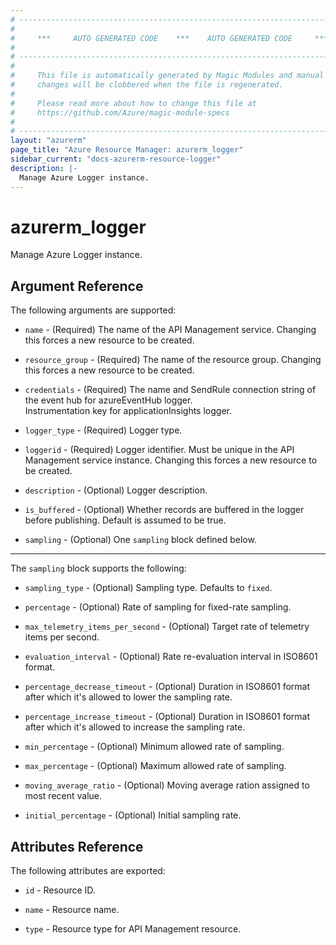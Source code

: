 ```yaml
---
# ----------------------------------------------------------------------------
#
#     ***     AUTO GENERATED CODE    ***    AUTO GENERATED CODE     ***
#
# ----------------------------------------------------------------------------
#
#     This file is automatically generated by Magic Modules and manual
#     changes will be clobbered when the file is regenerated.
#
#     Please read more about how to change this file at
#     https://github.com/Azure/magic-module-specs
#
# ----------------------------------------------------------------------------
layout: "azurerm"
page_title: "Azure Resource Manager: azurerm_logger"
sidebar_current: "docs-azurerm-resource-logger"
description: |-
  Manage Azure Logger instance.
---
```


# azurerm_logger

Manage Azure Logger instance.


## Argument Reference

The following arguments are supported:

* `name` - (Required) The name of the API Management service. Changing this forces a new resource to be created.

* `resource_group` - (Required) The name of the resource group. Changing this forces a new resource to be created.

* `credentials` - (Required) The name and SendRule connection string of the event hub for azureEventHub logger.<br>Instrumentation key for applicationInsights logger.

* `logger_type` - (Required) Logger type.

* `loggerid` - (Required) Logger identifier. Must be unique in the API Management service instance. Changing this forces a new resource to be created.

* `description` - (Optional) Logger description.

* `is_buffered` - (Optional) Whether records are buffered in the logger before publishing. Default is assumed to be true.

* `sampling` - (Optional) One `sampling` block defined below.

---

The `sampling` block supports the following:

* `sampling_type` - (Optional) Sampling type. Defaults to `fixed`.

* `percentage` - (Optional) Rate of sampling for fixed-rate sampling.

* `max_telemetry_items_per_second` - (Optional) Target rate of telemetry items per second.

* `evaluation_interval` - (Optional) Rate re-evaluation interval in ISO8601 format.

* `percentage_decrease_timeout` - (Optional) Duration in ISO8601 format after which it's allowed to lower the sampling rate.

* `percentage_increase_timeout` - (Optional) Duration in ISO8601 format after which it's allowed to increase the sampling rate.

* `min_percentage` - (Optional) Minimum allowed rate of sampling.

* `max_percentage` - (Optional) Maximum allowed rate of sampling.

* `moving_average_ratio` - (Optional) Moving average ration assigned to most recent value.

* `initial_percentage` - (Optional) Initial sampling rate.

## Attributes Reference

The following attributes are exported:

* `id` - Resource ID.

* `name` - Resource name.

* `type` - Resource type for API Management resource.
